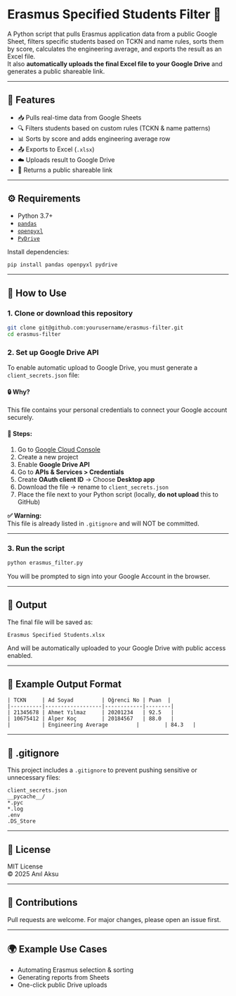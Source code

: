 # Erasmus Specified Students Filter 🧮

A Python script that pulls Erasmus application data from a public Google Sheet, filters specific students based on TCKN and name rules, sorts them by score, calculates the engineering average, and exports the result as an Excel file.  
It also **automatically uploads the final Excel file to your Google Drive** and generates a public shareable link.

---

## 🚀 Features

- 📥 Pulls real-time data from Google Sheets
- 🔍 Filters students based on custom rules (TCKN & name patterns)
- 📊 Sorts by score and adds engineering average row
- 📤 Exports to Excel (`.xlsx`)
- ☁️ Uploads result to Google Drive
- 🔗 Returns a public shareable link

---

## ⚙️ Requirements

- Python 3.7+
- [`pandas`](https://pandas.pydata.org/)
- [`openpyxl`](https://openpyxl.readthedocs.io/)
- [`PyDrive`](https://pypi.org/project/PyDrive/)

Install dependencies:

```bash
pip install pandas openpyxl pydrive
```

---

## 🧭 How to Use

### 1. Clone or download this repository

```bash
git clone git@github.com:yourusername/erasmus-filter.git
cd erasmus-filter
```

### 2. Set up Google Drive API

To enable automatic upload to Google Drive, you must generate a `client_secrets.json` file:

#### 🔒 Why?
This file contains your personal credentials to connect your Google account securely.

#### 📌 Steps:

1. Go to [Google Cloud Console](https://console.cloud.google.com/)
2. Create a new project
3. Enable **Google Drive API**
4. Go to **APIs & Services > Credentials**
5. Create **OAuth client ID** → Choose **Desktop app**
6. Download the file → rename to `client_secrets.json`
7. Place the file next to your Python script (locally, **do not upload** this to GitHub)

**✅ Warning:**  
This file is already listed in `.gitignore` and will NOT be committed.

---

### 3. Run the script

```bash
python erasmus_filter.py
```

You will be prompted to sign into your Google Account in the browser.

---

## 🧾 Output

The final file will be saved as:

```
Erasmus Specified Students.xlsx
```

And will be automatically uploaded to your Google Drive with public access enabled.

---

## 🧪 Example Output Format

```
| TCKN     | Ad Soyad         | Öğrenci No | Puan  |
|----------|------------------|------------|--------|
| 21345678 | Ahmet Yılmaz     | 20201234   | 92.5   |
| 10675412 | Alper Koç        | 20184567   | 88.0   |
|          | Engineering Average         |        | 84.3   |
```

---

## 📁 .gitignore

This project includes a `.gitignore` to prevent pushing sensitive or unnecessary files:

```
client_secrets.json
__pycache__/
*.pyc
*.log
.env
.DS_Store
```

---

## 📜 License

MIT License  
© 2025 Anıl Aksu

---

## 🤝 Contributions

Pull requests are welcome. For major changes, please open an issue first.

---

## 🌍 Example Use Cases

- Automating Erasmus selection & sorting
- Generating reports from Sheets
- One-click public Drive uploads
